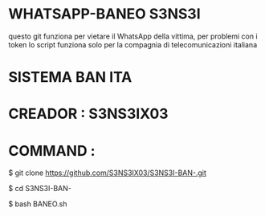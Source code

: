# WHATSAPP-BANEO S3NS3I
questo git funziona per vietare il WhatsApp della vittima,
per problemi con i token
lo script funziona solo per la compagnia di telecomunicazioni italiana
# SISTEMA BAN ITA
# CREADOR : S3NS3IX03
# COMMAND : 

$ git clone https://github.com/S3NS3IX03/S3NS3I-BAN-.git

$ cd S3NS3I-BAN-

$ bash BANEO.sh
